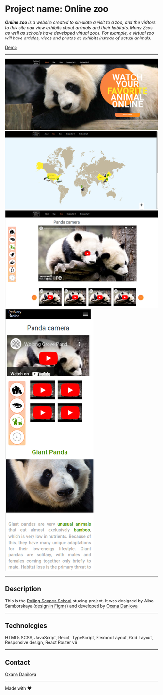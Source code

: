 # Project name: Online zoo

_**Online zoo** is a website created to simulate a visit to a zoo, and the visitors to this site can view exhibits about animals and their habitats. Many Zoos as well as schools have developed virtual zoos. For example, a virtual zoo will have articles, vieos and photos as exhibits instead of actual animals._

[Demo](https://oxanadanilova.github.io/online-zoo-ts/)

---

![Main page](./public/assets/images/main_demo.png)
![Map page](./public/assets/images/map_demo.png)
![Zoo page - desktop](./public/assets/images/zoo_desktop.png)
![Zoo page - mobile](./public/assets/images/zoo_mobile.png)

---

## Description

This is the [Rolling Scopes School](https://rs.school/index.html) studing project.
It was designed by Alisa Samborskaya ([design in Figma](https://www.figma.com/file/jfEFwkXVj1WRq7sUHDr8os/PetStory-online?node-id=0%3A1)) and developed by [Oxana Danilova](https://github.com/OxanaDanilova)

---

## Technologies

HTML5,SCSS, JavaScript, React, TypeScript, Flexbox Layout, Grid Layout, Responsive design, React Router v6

---

## Contact

[Oxana Danilova](https://www.linkedin.com/in/oxana-danilova-b082a0156/)

---

Made with ❤️
